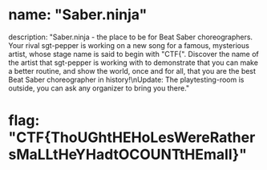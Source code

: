 # name: "Saber.ninja"

description: "Saber.ninja - the place to be for Beat Saber choreographers. Your rival sgt-pepper is working on a new song for a famous, mysterious artist, whose stage name is said to begin with \"CTF{\". Discover the name of the artist that sgt-pepper is working with to demonstrate that you can make a better routine, and show the world, once and for all, that you are the best Beat Saber choreographer in history!\nUpdate: The playtesting-room is outside, you can ask any organizer to bring you there."

# flag: "CTF{ThoUGhtHEHoLesWereRathersMaLLtHeYHadtOCOUNTtHEmall}"
